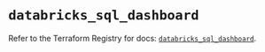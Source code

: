 # `databricks_sql_dashboard`

Refer to the Terraform Registry for docs: [`databricks_sql_dashboard`](https://registry.terraform.io/providers/databricks/databricks/1.48.3/docs/resources/sql_dashboard).
